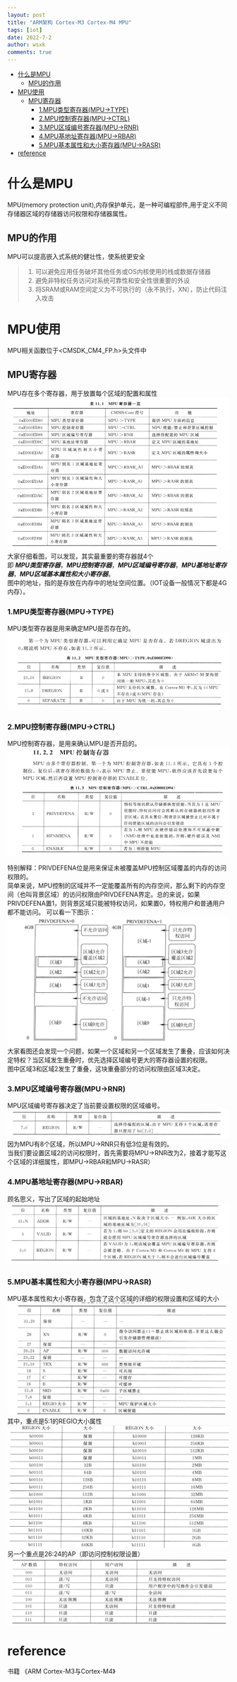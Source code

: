 ```yaml
---
layout: post
title: "ARM架构 Cortex-M3 Cortex-M4 MPU"
tags: [iot]
date: 2022-7-2
author: wsxk
comments: true
---
```


- [什么是MPU<br>](#什么是mpu)
  - [MPU的作用<br>](#mpu的作用)
- [MPU使用<br>](#mpu使用)
  - [MPU寄存器<br>](#mpu寄存器)
    - [1.MPU类型寄存器(MPU->TYPE)<br>](#1mpu类型寄存器mpu-type)
    - [2.MPU控制寄存器(MPU->CTRL)<br>](#2mpu控制寄存器mpu-ctrl)
    - [3.MPU区域编号寄存器(MPU->RNR)<br>](#3mpu区域编号寄存器mpu-rnr)
    - [4.MPU基地址寄存器(MPU->RBAR)<br>](#4mpu基地址寄存器mpu-rbar)
    - [5.MPU基本属性和大小寄存器(MPU->RASR)<br>](#5mpu基本属性和大小寄存器mpu-rasr)
- [reference<br>](#reference)

# 什么是MPU<br>
MPU(memory protection unit),内存保护单元，是一种可编程部件,用于定义不同存储器区域的存储器访问权限和存储器属性。<br>

## MPU的作用<br>
MPU可以提高嵌入式系统的健壮性，使系统更安全<br>
>1. 可以避免应用任务破坏其他任务或OS内核使用的栈或数据存储器
>2. 避免非特权任务访问对系统可靠性和安全性很重要的外设
>3. 将SRAM或RAM空间定义为不可执行的（永不执行，XN），防止代码注入攻击

# MPU使用<br>
MPU相关函数位于<CMSDK_CM4_FP.h>头文件中<br>
## MPU寄存器<br>
MPU存在多个寄存器，用于放置每个区域的配置和属性<br>
![](https://raw.githubusercontent.com/wsxk/wsxk_pictures/main/2022-6-27-DNS/20220702174400.png)
大家仔细看图，可以发现，其实最重要的寄存器就4个<br>
即 ***MPU类型寄存器***，***MPU控制寄存器***，***MPU区域编号寄存器***，***MPU基地址寄存器***，***MPU区域基本属性和大小寄存器***。<br>
图中的地址，指的是存放在内存中的地址空间位置。（IOT设备一般情况下都是4G内存）。<br>
### 1.MPU类型寄存器(MPU->TYPE)<br>
MPU类型寄存器是用来确定MPU是否存在的。
![](https://raw.githubusercontent.com/wsxk/wsxk_pictures/main/2022-6-27-DNS/20220702175053.png)
### 2.MPU控制寄存器(MPU->CTRL)<br>
MPU控制寄存器，是用来确认MPU是否开启的。
![](https://raw.githubusercontent.com/wsxk/wsxk_pictures/main/2022-6-27-DNS/20220702185422.png)

特别解释：PRIVDEFENA位是用来保证未被覆盖MPU控制区域覆盖的内存的访问权限的。<br>
简单来说，MPU控制的区域并不一定能覆盖所有的内存空间，那么剩下的内存空间（也叫背景区域）的访问权限由PRIVDEFENA界定。总的来说，如果PRIVDEFENA置1，则背景区域只能被特权访问，如果置0，特权用户和普通用户都不能访问。
可以看一下图示：
![](https://raw.githubusercontent.com/wsxk/wsxk_pictures/main/2022-6-27-DNS/20220702190426.png)
大家看图还会发现一个问题，如果一个区域和另一个区域发生了重叠，应该如何决定特权？当区域发生重叠时，优先选择区域编号更大的寄存器设置的权限。<br>
图中区域3和区域2发生了重叠，这块重叠部分的访问权限由区域3决定。<br>
### 3.MPU区域编号寄存器(MPU->RNR)<br>
MPU区域编号寄存器决定了当前要设置权限的区域编号。<br>
![](https://raw.githubusercontent.com/wsxk/wsxk_pictures/main/2022-6-27-DNS/20220702191101.png)
因为MPU有8个区域，所以MPU->RNR只有低3位是有效的。<br>
当我们要设置区域2的访问权限时，首先需要将MPU->RNR改为2，接着才能写这个区域的详细属性，即MPU->RBAR和MPU->RASR）<br>
### 4.MPU基地址寄存器(MPU->RBAR)<br>
顾名思义，写出了区域的起始地址
![](https://raw.githubusercontent.com/wsxk/wsxk_pictures/main/2022-6-27-DNS/20220702191618.png)
### 5.MPU基本属性和大小寄存器(MPU->RASR)<br>
MPU基本属性和大小寄存器，包含了这个区域的详细的权限设置和区域的大小<br>
![](https://raw.githubusercontent.com/wsxk/wsxk_pictures/main/2022-6-27-DNS/20220702191809.png)
其中，重点是5:1的REGIO大小属性<br>
![](https://raw.githubusercontent.com/wsxk/wsxk_pictures/main/2022-6-27-DNS/20220702191909.png)
另一个重点是26:24的AP（即访问控制权限设置）<br>
![](https://raw.githubusercontent.com/wsxk/wsxk_pictures/main/2022-6-27-DNS/20220702192021.png)

# reference<br>
书籍 《ARM Cortex-M3与Cortex-M4》<br>